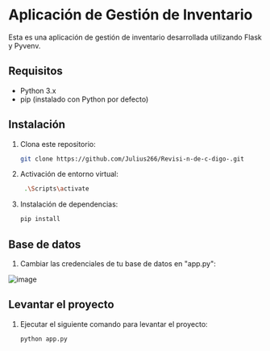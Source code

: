 # Aplicación de Gestión de Inventario

Esta es una aplicación de gestión de inventario desarrollada utilizando Flask y Pyvenv.

## Requisitos

- Python 3.x
- pip (instalado con Python por defecto)

## Instalación

1. Clona este repositorio:

   ```bash
   git clone https://github.com/Julius266/Revisi-n-de-c-digo-.git
   ```
2. Activación de entorno virtual:

   ```bash
    .\Scripts\activate     
   ```
   
4. Instalación de dependencias:

   ```bash
   pip install
   ```

## Base de datos
1. Cambiar las credenciales de tu base de datos en "app.py":

![image](https://github.com/Julius266/Revisi-n-de-c-digo-/assets/76917360/c2dadea3-1fe1-44cc-9814-d834f9cbd5f3)

## Levantar el proyecto

1. Ejecutar el siguiente comando para levantar el proyecto:

   ```bash
   python app.py
   ```

   
